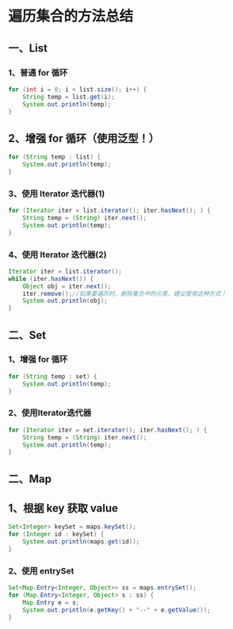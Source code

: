 # 遍历集合的方法总结

## 一、List

### 1、普通 for 循环

```java
for (int i = 0; i < list.size(); i++) {
    String temp = list.get(i);
    System.out.println(temp);
}
```

## 2、增强 for 循环（使用泛型！）

```java
for (String temp : list) {
    System.out.println(temp);
}
```

### 3、使用 Iterator 迭代器(1)

```java
for (Iterator iter = list.iterator(); iter.hasNext(); ) {
    String temp = (String) iter.next();
    System.out.println(temp);
}
```

### 4、使用 Iterator 迭代器(2)

```java
Iterator iter = list.iterator();
while (iter.hasNext()) {
    Object obj = iter.next();
    iter.remove();//如果要遍历时，删除集合中的元素，建议使用这种方式！
    System.out.println(obj);
}
```

## 二、Set

### 1、增强 for 循环

```java
for (String temp : set) {
    System.out.println(temp);
}
```

### 2、使用Iterator迭代器

```java
for (Iterator iter = set.iterator(); iter.hasNext(); ) {
    String temp = (String) iter.next();
    System.out.println(temp);
}
```

## 二、Map

## 1、根据 key 获取 value

```java
Set<Integer> keySet = maps.keySet();
for (Integer id : keySet) {
    System.out.println(maps.get(id));
}
```

### 2、使用 entrySet

```java
Set<Map.Entry<Integer, Object>> ss = maps.entrySet();
for (Map.Entry<Integer, Object> s : ss) {
    Map.Entry e = s;
    System.out.println(e.getKey() + "--" + e.getValue());
}
```